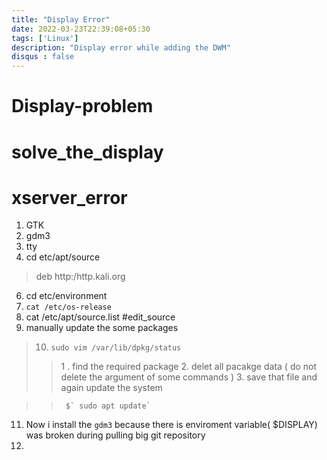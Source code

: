 ```yaml
---
title: "Display Error"
date: 2022-03-23T22:39:08+05:30
tags: ['Linux']
description: "Display error while adding the DWM"
disqus : false
---
```


# Display-problem


# solve_the_display 
# xserver_error

1. GTK 
2. gdm3
3. tty
4. cd etc/apt/source
 > deb http:/http.kali.org
6. cd etc/environment
7. `cat /etc/os-release`
8. cat /etc/apt/source.list  #edit_source
9. manually update the some packages
> 10. `sudo vim /var/lib/dpkg/status`
> > 1 . find the required package
> > 2. delet all pacakge data ( do not delete the argument of some commands )
> > 3. save that file and again update the system 

>>		$` sudo apt update`
11. Now i install the `gdm3` because there is enviroment variable( $DISPLAY) was broken during pulling big git repository 	
12. 
